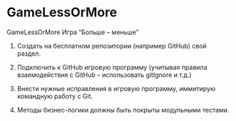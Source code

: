 # GameLessOrMore
GameLessOrMore
Игра “Больше – меньше”

1. Создать на бесплатном репозитории (например GitHub) свой раздел.

2. Подключить к GitHub игровую программу (учитывая правила взаемодействия с GitHub – использовать gitIgnore и т.д.)

3. Внести нужные исправления в игровую программу, иммитирую командную работу с Git.

4. Методы бизнес-логики должны быть покрыты модульными тестами.
